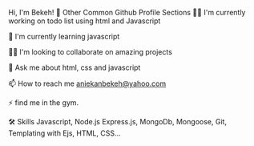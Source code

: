 Hi, I'm Bekeh! 👋
Other Common Github Profile Sections
👩‍💻 I'm currently working on todo list using html and Javascript

🧠 I'm currently learning javascript

👯‍♀️ I'm looking to collaborate on amazing projects

💬 Ask me about html, css and javascript

📫 How to reach me aniekanbekeh@yahoo.com

⚡️ find me in the gym.


🛠 Skills
Javascript, Node.js Express.js, MongoDb, Mongoose, Git, Templating with Ejs,  HTML, CSS...
